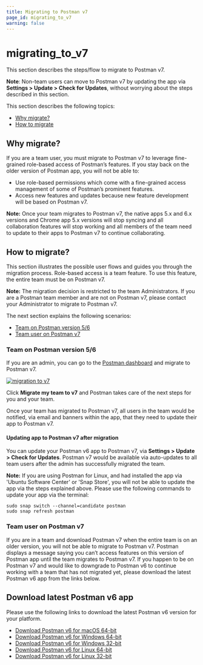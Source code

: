 ```yaml
---
title: Migrating to Postman v7
page_id: migrating_to_v7
warning: false
---
```


# migrating\_to\_v7

This section describes the steps/flow to migrate to Postman v7.

**Note**: Non-team users can move to Postman v7 by updating the app via **Settings &gt; Update &gt; Check for Updates**, without worrying about the steps described in this section.

This section describes the following topics:

* [Why migrate?](migrating_to_v7.md#why-migrate)
* [How to migrate](migrating_to_v7.md#how-to-migrate)

## Why migrate?

If you are a team user, you must migrate to Postman v7 to leverage fine-grained role-based access of Postman’s features. If you stay back on the older version of Postman app, you will not be able to:

* Use role-based permissions which come with a fine-grained access management of some of Postman’s prominent features.
* Access new features and updates because new feature development will be based on Postman v7.

**Note:** Once your team migrates to Postman v7, the native apps 5.x and 6.x versions and Chrome app 5.x versions will stop syncing and all collaboration features will stop working and all members of the team need to update to their apps to Postman v7 to continue collaborating.

## How to migrate?

This section illustrates the possible user flows and guides you through the migration process. Role-based access is a team feature. To use this feature, the entire team must be on Postman v7.

**Note:** The migration decision is restricted to the team Administrators. If you are a Postman team member and are not on Postman v7, please contact your Administrator to migrate to Postman v7.

The next section explains the following scenarios:

* [Team on Postman version 5/6](migrating_to_v7.md#team-on-postman-version-5/6) 
* [Team user on Postman v7](migrating_to_v7.md#team-user-on-postman-v7)

### Team on Postman version 5/6

If you are an admin, you can go to the [Postman dashboard](https://go.postman.co/settings/team/roles) and migrate to Postman v7.

[![migration to v7](https://s3.amazonaws.com/postman-static-getpostman-com/postman-docs/Migrate2.png)](https://s3.amazonaws.com/postman-static-getpostman-com/postman-docs/Migrate2.png)

Click **Migrate my team to v7** and Postman takes care of the next steps for you and your team.

Once your team has migrated to Postman v7, all users in the team would be notified, via email and banners within the app, that they need to update their app to Postman v7.

#### Updating app to Postman v7 after migration

You can update your Postman v6 app to Postman v7, via **Settings &gt; Update &gt; Check for Updates**. Postman v7 would be available via auto-updates to all team users after the admin has successfully migrated the team.

**Note:** If you are using Postman for Linux, and had installed the app via 'Ubuntu Software Center' or 'Snap Store', you will not be able to update the app via the steps explained above. Please use the following commands to update your app via the terminal:

```text
sudo snap switch --channel=candidate postman
sudo snap refresh postman
```

### Team user on Postman v7

If you are in a team and download Postman v7 when the entire team is on an older version, you will not be able to migrate to Postman v7. Postman displays a message saying you can’t access features on this version of Postman app until the team migrates to Postman v7. If you happen to be on Postman v7 and would like to downgrade to Postman v6 to continue working with a team that has not migrated yet, please download the latest Postman v6 app from the links below.

## Download latest Postman v6 app

Please use the following links to download the latest Postman v6 version for your platform.

* [Download Postman v6 for macOS 64-bit](https://go.pstmn.io/dl-macos64-v6-latest) 
* [Download Postman v6 for Windows 64-bit](https://go.pstmn.io/dl-win64-v6-latest)
* [Download Postman v6 for Windows 32-bit](https://go.pstmn.io/dl-win32-v6-latest)
* [Download Postman v6 for Linux 64-bit](https://go.pstmn.io/dl-linux64-v6-latest) 
* [Download Postman v6 for Linux 32-bit](https://go.pstmn.io/dl-linux32-v6-latest) 

